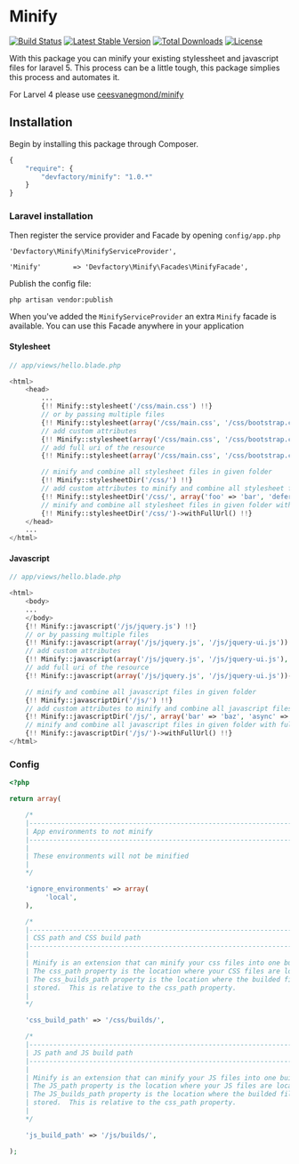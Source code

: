 # Minify

[![Build Status](https://travis-ci.org/DevFactoryCH/minify.svg)](https://travis-ci.org/DevFactoryCH/minify)
[![Latest Stable Version](https://poser.pugx.org/devfactory/minify/v/stable.svg)](https://packagist.org/packages/devfactory/minify)
[![Total Downloads](https://poser.pugx.org/devfactory/minify/downloads.svg)](https://packagist.org/packages/devfactory/minify)
[![License](https://poser.pugx.org/devfactory/minify/license.svg)](https://packagist.org/packages/devfactory/minify)

With this package you can minify your existing stylessheet and javascript files for laravel 5. This process can be a little tough, this package simplies this process and automates it.

For Larvel 4 please use [ceesvanegmond/minify](https://github.com/ceesvanegmond/minify)

## Installation

Begin by installing this package through Composer.

```js
{
    "require": {
    	"devfactory/minify": "1.0.*"
	}
}
```

### Laravel installation

Then register the service provider and Facade by opening `config/app.php`

    'Devfactory\Minify\MinifyServiceProvider',

    'Minify'        => 'Devfactory\Minify\Facades\MinifyFacade',


Publish the config file:
```
php artisan vendor:publish
```

When you've added the ```MinifyServiceProvider``` an extra ```Minify``` facade is available.
You can use this Facade anywhere in your application

#### Stylesheet
```php
// app/views/hello.blade.php

<html>
	<head>
		...
		{!! Minify::stylesheet('/css/main.css') !!}
		// or by passing multiple files
		{!! Minify::stylesheet(array('/css/main.css', '/css/bootstrap.css')) !!}
		// add custom attributes
		{!! Minify::stylesheet(array('/css/main.css', '/css/bootstrap.css'), array('foo' => 'bar')) !!}
		// add full uri of the resource
		{!! Minify::stylesheet(array('/css/main.css', '/css/bootstrap.css'))->withFullUrl() !!}

		// minify and combine all stylesheet files in given folder
		{!! Minify::stylesheetDir('/css/') !!}
		// add custom attributes to minify and combine all stylesheet files in given folder
		{!! Minify::stylesheetDir('/css/', array('foo' => 'bar', 'defer' => true)) !!}
		// minify and combine all stylesheet files in given folder with full uri
		{!! Minify::stylesheetDir('/css/')->withFullUrl() !!}
	</head>
	...
</html>

```

#### Javascript
```php
// app/views/hello.blade.php

<html>
	<body>
	...
	</body>
	{!! Minify::javascript('/js/jquery.js') !!}
	// or by passing multiple files
	{!! Minify::javascript(array('/js/jquery.js', '/js/jquery-ui.js')) !!}
	// add custom attributes
	{!! Minify::javascript(array('/js/jquery.js', '/js/jquery-ui.js'), array('bar' => 'baz')) !!}
	// add full uri of the resource
	{!! Minify::javascript(array('/js/jquery.js', '/js/jquery-ui.js'))->withFullUrl() !!}

	// minify and combine all javascript files in given folder
	{!! Minify::javascriptDir('/js/') !!}
	// add custom attributes to minify and combine all javascript files in given folder
	{!! Minify::javascriptDir('/js/', array('bar' => 'baz', 'async' => true)) !!}
	// minify and combine all javascript files in given folder with full uri
	{!! Minify::javascriptDir('/js/')->withFullUrl() !!}
</html>

```

### Config
```php
<?php

return array(

    /*
    |--------------------------------------------------------------------------
    | App environments to not minify
    |--------------------------------------------------------------------------
    |
    | These environments will not be minified
    |
    */

    'ignore_environments' => array(
	     'local',
    ),

    /*
    |--------------------------------------------------------------------------
    | CSS path and CSS build path
    |--------------------------------------------------------------------------
    |
    | Minify is an extension that can minify your css files into one build file.
    | The css_path property is the location where your CSS files are located
    | The css_builds_path property is the location where the builded files are
    | stored.  This is relative to the css_path property.
    |
    */

    'css_build_path' => '/css/builds/',

    /*
    |--------------------------------------------------------------------------
    | JS path and JS build path
    |--------------------------------------------------------------------------
    |
    | Minify is an extension that can minify your JS files into one build file.
    | The JS_path property is the location where your JS files are located
    | The JS_builds_path property is the location where the builded files are
    | stored.  This is relative to the css_path property.
    |
    */

    'js_build_path' => '/js/builds/',

);
```

